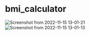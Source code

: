 # bmi_calculator

![Screenshot from 2022-11-15 13-01-21](https://user-images.githubusercontent.com/118020006/201915165-2ff651ff-2189-4831-9ffd-8d22117c52cd.png)   ![Screenshot from 2022-11-15 13-01-13](https://user-images.githubusercontent.com/118020006/201930330-d092cdd1-fefa-46c8-a79c-bd8c3cb8db25.png)
